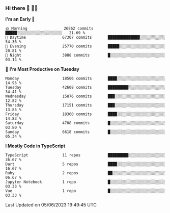 ### Hi there 👋 🧑‍💻



<!--START_SECTION:waka-->
**I'm an Early 🐤** 

```text
🌞 Morning                26862 commits       █████░░░░░░░░░░░░░░░░░░░░   21.69 % 
🌆 Daytime                67307 commits       ██████████████░░░░░░░░░░░   54.36 % 
🌃 Evening                25770 commits       █████░░░░░░░░░░░░░░░░░░░░   20.81 % 
🌙 Night                  3888 commits        █░░░░░░░░░░░░░░░░░░░░░░░░   03.14 % 
```
📅 **I'm Most Productive on Tuesday** 

```text
Monday                   18506 commits       ████░░░░░░░░░░░░░░░░░░░░░   14.95 % 
Tuesday                  42608 commits       █████████░░░░░░░░░░░░░░░░   34.41 % 
Wednesday                15876 commits       ███░░░░░░░░░░░░░░░░░░░░░░   12.82 % 
Thursday                 17151 commits       ███░░░░░░░░░░░░░░░░░░░░░░   13.85 % 
Friday                   18360 commits       ████░░░░░░░░░░░░░░░░░░░░░   14.83 % 
Saturday                 4708 commits        █░░░░░░░░░░░░░░░░░░░░░░░░   03.80 % 
Sunday                   6618 commits        █░░░░░░░░░░░░░░░░░░░░░░░░   05.34 % 
```


**I Mostly Code in TypeScript** 

```text
TypeScript               11 repos            █████████░░░░░░░░░░░░░░░░   36.67 % 
Dart                     5 repos             ████░░░░░░░░░░░░░░░░░░░░░   16.67 % 
Ruby                     2 repos             ██░░░░░░░░░░░░░░░░░░░░░░░   06.67 % 
Jupyter Notebook         1 repo              █░░░░░░░░░░░░░░░░░░░░░░░░   03.33 % 
Vue                      1 repo              █░░░░░░░░░░░░░░░░░░░░░░░░   03.33 % 
```




 Last Updated on 05/06/2023 19:49:45 UTC
<!--END_SECTION:waka-->


